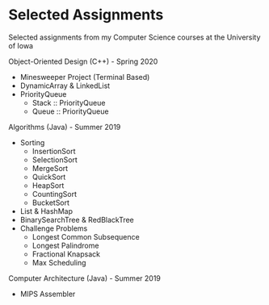 # Selected Assignments
Selected assignments from my Computer Science courses at the University of Iowa

Object-Oriented Design (C++) - Spring 2020
- Minesweeper Project (Terminal Based)
- DynamicArray & LinkedList
- PriorityQueue
  - Stack :: PriorityQueue
  - Queue :: PriorityQueue

Algorithms (Java) - Summer 2019
- Sorting
  - InsertionSort
  - SelectionSort 
  - MergeSort
  - QuickSort
  - HeapSort
  - CountingSort
  - BucketSort
- List & HashMap
- BinarySearchTree & RedBlackTree
- Challenge Problems
  - Longest Common Subsequence
  - Longest Palindrome
  - Fractional Knapsack
  - Max Scheduling

Computer Architecture (Java) - Summer 2019
- MIPS Assembler



